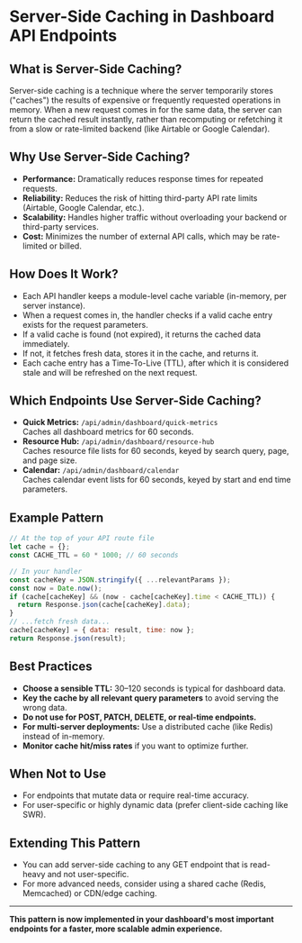 # Server-Side Caching in Dashboard API Endpoints

## What is Server-Side Caching?
Server-side caching is a technique where the server temporarily stores ("caches") the results of expensive or frequently requested operations in memory. When a new request comes in for the same data, the server can return the cached result instantly, rather than recomputing or refetching it from a slow or rate-limited backend (like Airtable or Google Calendar).

## Why Use Server-Side Caching?
- **Performance:** Dramatically reduces response times for repeated requests.
- **Reliability:** Reduces the risk of hitting third-party API rate limits (Airtable, Google Calendar, etc.).
- **Scalability:** Handles higher traffic without overloading your backend or third-party services.
- **Cost:** Minimizes the number of external API calls, which may be rate-limited or billed.

## How Does It Work?
- Each API handler keeps a module-level cache variable (in-memory, per server instance).
- When a request comes in, the handler checks if a valid cache entry exists for the request parameters.
- If a valid cache is found (not expired), it returns the cached data immediately.
- If not, it fetches fresh data, stores it in the cache, and returns it.
- Each cache entry has a Time-To-Live (TTL), after which it is considered stale and will be refreshed on the next request.

## Which Endpoints Use Server-Side Caching?
- **Quick Metrics:** `/api/admin/dashboard/quick-metrics`  
  Caches all dashboard metrics for 60 seconds.
- **Resource Hub:** `/api/admin/dashboard/resource-hub`  
  Caches resource file lists for 60 seconds, keyed by search query, page, and page size.
- **Calendar:** `/api/admin/dashboard/calendar`  
  Caches calendar event lists for 60 seconds, keyed by start and end time parameters.

## Example Pattern
```js
// At the top of your API route file
let cache = {};
const CACHE_TTL = 60 * 1000; // 60 seconds

// In your handler
const cacheKey = JSON.stringify({ ...relevantParams });
const now = Date.now();
if (cache[cacheKey] && (now - cache[cacheKey].time < CACHE_TTL)) {
  return Response.json(cache[cacheKey].data);
}
// ...fetch fresh data...
cache[cacheKey] = { data: result, time: now };
return Response.json(result);
```

## Best Practices
- **Choose a sensible TTL:** 30–120 seconds is typical for dashboard data.
- **Key the cache by all relevant query parameters** to avoid serving the wrong data.
- **Do not use for POST, PATCH, DELETE, or real-time endpoints.**
- **For multi-server deployments:** Use a distributed cache (like Redis) instead of in-memory.
- **Monitor cache hit/miss rates** if you want to optimize further.

## When Not to Use
- For endpoints that mutate data or require real-time accuracy.
- For user-specific or highly dynamic data (prefer client-side caching like SWR).

## Extending This Pattern
- You can add server-side caching to any GET endpoint that is read-heavy and not user-specific.
- For more advanced needs, consider using a shared cache (Redis, Memcached) or CDN/edge caching.

---

**This pattern is now implemented in your dashboard's most important endpoints for a faster, more scalable admin experience.** 